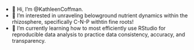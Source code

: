 - 👋 Hi, I’m @KathleenCoffman.
- 👀 I’m interested in unraveling belowground nutrient dynamics within the rhizosphere, specifically C-N-P withtin fine roots! 
- 🌱 I’m currently learning how to most efficiently use RStudio for reproducible data analysis to practice data consistency, accuracy, and transparency.

<!---
KathleenCoffman/KathleenCoffman is a ✨ special ✨ repository because its `README.md` (this file) appears on your GitHub profile.
You can click the Preview link to take a look at your changes.
--->
